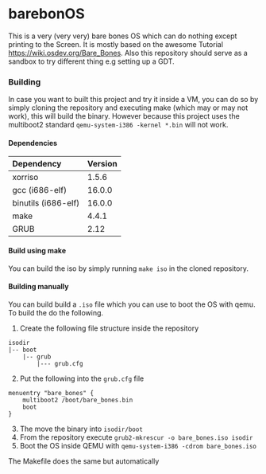 # barebonOS

This is a very (very very) bare bones OS which can do nothing except printing to the Screen.
It is mostly based on the awesome Tutorial https://wiki.osdev.org/Bare_Bones. Also this 
repository should serve as a sandbox to try different thing e.g setting up a GDT.

### Building

In case you want to built this project and try it inside a VM, you can do so by simply cloning
the repository and executing make (which may or may not work), this will build the binary.
However because this project uses the multiboot2 standard `qemu-system-i386 -kernel *.bin`
will not work.

#### Dependencies

| Dependency  |  Version |
| :---------- | :------- |
| xorriso     | 1.5.6    |
| gcc (i686-elf) | 16.0.0 |
| binutils (i686-elf) | 16.0.0 |
| make        | 4.4.1    |
| GRUB        | 2.12     |


#### Build using make

You can build the iso by simply running `make iso` in the cloned repository.

#### Building manually

You can build build a `.iso` file which you can use to boot the OS with qemu.
To build the do the following.

1. Create the following file structure inside the repository

```
isodir
|-- boot
    |-- grub
        |--- grub.cfg
```

2. Put the following into the `grub.cfg` file

```
menuentry "bare_bones" {
    multiboot2 /boot/bare_bones.bin
    boot
}
```

3. The move the binary into `isodir/boot`
4. From the repository execute `grub2-mkrescur -o bare_bones.iso isodir`
5. Boot the OS inside QEMU with `qemu-system-i386 -cdrom bare_bones.iso`

The Makefile does the same but automatically

